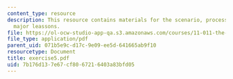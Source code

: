 ```yaml
---
content_type: resource
description: This resource contains materials for the scenario, process themes and
  major leassons.
file: https://ol-ocw-studio-app-qa.s3.amazonaws.com/courses/11-011-the-art-and-science-of-negotiation-spring-2006/7b176d137e67cf8067216403a83bfd05_exercise5.pdf
file_type: application/pdf
parent_uid: 071b5e9c-d17c-9e09-ee5d-641665ab9f10
resourcetype: Document
title: exercise5.pdf
uid: 7b176d13-7e67-cf80-6721-6403a83bfd05
---
```

